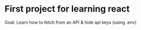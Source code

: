 # First project for learning react

Goal: Learn how to fetch from an API & hide api keys (using .env)
